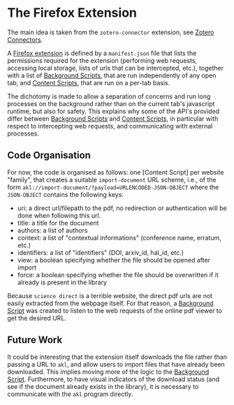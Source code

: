 # The Firefox Extension

The main idea is taken from the `zotero-connector` extension,
see [Zotero Connectors].

A [Firefox extension] is defined by a `manifest.json` file that lists the
permissions required for the extension (performing web requests, accessing
local storage, lists of urls that can be intercepted, etc.), together with
a list of [Background Scripts], that are run independently of any open
tab, and [Content Scripts], that are run on a per-tab basis.

The dichotomy is made to allow a separation of concerns and run long
processes on the background rather than on the current tab's javascript
runtime, but also for safety. This explains why some of the API's provided
differ between [Background Scripts] and [Content Scripts], in particular
with respect to intercepting web requests, and communicating with external
processes.


## Code Organisation

For now, the code is organised as follows: one [Content Script] per
website "family", that creates a suitable `import-document` URL scheme,
i.e., of the form
`akl://import-document/?payload=URLENCODED-JSON-OBJECT`
where the `JSON-OBJECT` contains the following keys:

- uri: a direct url/filepath to the pdf, no redirection or authentication will be done when following this url.
- title: a title for the document 
- authors: a list of authors 
- context: a list of "contextual informations" (conference name, erratum, etc.)
- identifiers: a list of "identifiers" (DOI, arxiv_id, hal_id, etc.)
- view: a boolean specifying whether the file should be opened after import
- force: a boolean specifying whether the file should be overwritten if it already is present in the library

Because `science direct` is a terrible website, the direct pdf urls are
not easily extracted from the webpage itself. For that reason,
a [Background Script] was created to listen to the web requests of the
online pdf viewer to get the desired URL.

## Future Work

It could be interesting that the extension itself downloads the file
rather than passing a URL to `akl`, and allow users to import files that
have already been downloaded. This implies moving more of the logic to the
[Background Script]. Furthermore, to have visual indicators of the
download status (and see if the document already exists in the library),
it is necessary to communicate with the `akl` program directly.

[Zotero Connectors]: https://github.com/zotero/zotero-connectors
[Firefox extension]: https://developer.mozilla.org/fr/docs/Mozilla/Add-ons/WebExtensions
[Background Scripts]: https://developer.mozilla.org/en-US/docs/Mozilla/Add-ons/WebExtensions/Background_scripts
[Background Script]: https://developer.mozilla.org/en-US/docs/Mozilla/Add-ons/WebExtensions/Background_scripts
[Content Scripts]: https://developer.mozilla.org/en-US/docs/Mozilla/Add-ons/WebExtensions/Content_scripts
